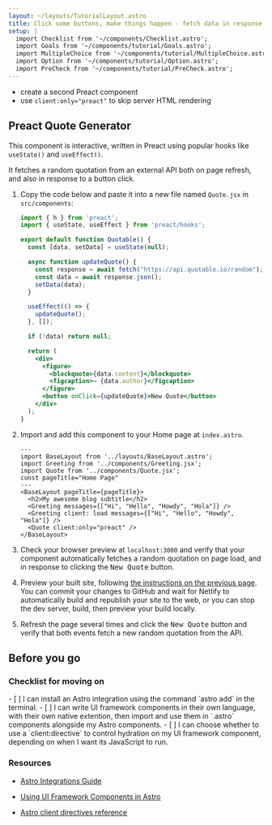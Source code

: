 ```yaml
---
layout: ~/layouts/TutorialLayout.astro
title: Click some buttons, make things happen - fetch data in response to visitor actions
setup: |
  import Checklist from '~/components/Checklist.astro';
  import Goals from '~/components/tutorial/Goals.astro';
  import MultipleChoice from '~/components/tutorial/MultipleChoice.astro';
  import Option from '~/components/tutorial/Option.astro';
  import PreCheck from '~/components/tutorial/PreCheck.astro';
---
```


<PreCheck>

  - create a second Preact component
  - use `client:only="preact"` to skip server HTML rendering 
  
</PreCheck>

## Preact Quote Generator

This component is interactive, written in Preact using popular hooks like `useState()` and `useEffect()`.

It fetches a random quotation from an external API both on page refresh, and also in response to a button click.

1. Copy the code below and paste it into a new file named `Quote.jsx` in `src/components`:

    ```jsx title="src/components/Quote.jsx"
    import { h } from 'preact';
    import { useState, useEffect } from 'preact/hooks';

    export default function Quotable() {
      const [data, setData] = useState(null);

      async function updateQuote() {
        const response = await fetch("https://api.quotable.io/random");
        const data = await response.json();
        setData(data);
      }

      useEffect(() => {
        updateQuote();
      }, []);

      if (!data) return null;

      return (
        <div>
          <figure>
            <blockquote>{data.content}</blockquote>
            <figcaption>— {data.author}</figcaption>
          </figure>
          <button onClick={updateQuote}>New Quote</button>
        </div>
      );
    }
    ```

2. Import and add this component to your Home page at `index.astro`.

    ```astro title="src/pages/index.astro" ins={4,10}
    ---
    import BaseLayout from '../layouts/BaseLayout.astro';
    import Greeting from '../components/Greeting.jsx';
    import Quote from '../components/Quote.jsx';
    const pageTitle="Home Page"
    ---
    <BaseLayout pageTitle={pageTitle}>
      <h2>My awesome blog subtitle</h2>
      <Greeting messages={["Hi", "Hello", "Howdy", "Hola"]} />
      <Greeting client: load messages={["Hi", "Hello", "Howdy", "Hola"]} />
      <Quote client:only="preact" />
    </BaseLayout>
    ```

3. Check your browser preview at `localhost:3000` and verify that your component automatically fetches a random quotation on page load, and in response to clicking the <kbd>New Quote</kbd> button.

4. Preview your built site, following [the instructions on the previous page](/en/tutorial/6-interactivity/1/#build-your-site). You can commit your changes to GitHub and wait for Netlify to automatically build and republish your site to the web, or you can stop the dev server, build, then preview your build locally.

5. Refresh the page several times and click the <kbd>New Quote</kbd> button and verify that both events fetch a new random quotation from the API.

## Before you go


### Checklist for moving on

<Checklist key="framework">
- [ ] I can install an Astro integration using the command `astro add` in the terminal.
- [ ] I can write UI framework components in their own language, with their own native extention, then import and use them in `.astro` components alongside my Astro components.
- [ ] I can choose whether to use a `client:directive` to control hydration on my UI framework component, depending on when I want its JavaScript to run.
</Checklist>

### Resources

- [Astro Integrations Guide](/en/guides/integrations-guide/)

- [Using UI Framework Components in Astro](/en/core-concepts/framework-components/#using-framework-components)

- [Astro client directives reference](/en/reference/directives-reference/#client-directives)
